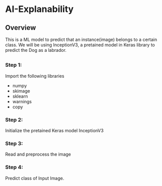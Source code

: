 # AI-Explanability

## Overview
This is a ML model to predict that an instance(image) belongs to a certain class. We will be using InceptionV3, a pretained model in Keras library to predict the Dog as a labrador.

##
### Step 1:
Import the following libraries
* numpy
* skimage
* sklearn
* warnings
* copy

### Step 2:
Initialize the pretained Keras model InceptionV3
### Step 3:
Read and preprocess the image
### Step 4:
Predict class of Input Image.
